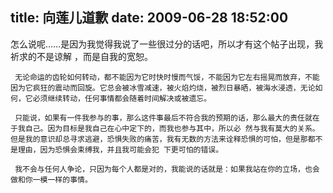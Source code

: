 title: 向莲儿道歉
date: 2009-06-28 18:52:00
---

怎么说呢&hellip;&hellip;是因为我觉得我说了一些很过分的话吧，所以才有这个帖子出现，我祈求的不是谅解 ，而是自我的宽恕。

     无论命运的齿轮如何转动，都不能因为它时快时慢而气馁，不能因为它左右摇晃而放弃，不能因为它疯狂的震动而回旋。它总会被冰雪减速，被火焰灼烧，被烈日暴晒，被海水浸透，无论如何，它必须继续转动，任何事情都会随着时间解决或被遗忘。

     只能说，如果有一件我参与的事，那么这件事最后不符合我的预期的话，那么最大的责任就在于我自己。因为目标是我自己在心中定下的，而我也参与其中，所以必 然与我有莫大的关系。但是我的意识却总寻求逃避，恐惧失败的痛苦，我有无数的方法来诠释恐惧的可怕，但是那都不是理由，因为恐惧会束缚我，并且我可能会犯 下更可怕的错误。

     我不会与任何人争论，只因为每个人都是对的，我能说的话就是：如果我站在你的立场，也会做和你一模一样的事情。
